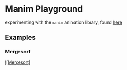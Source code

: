 # Manim Playground

experimenting with the `manim` animation library, found [here](https://www.manim.community/)

## Examples

### Mergesort

[![Mergesort]](https://github.com/BenLeong0/playground-manim/raw/refs/heads/main/dist/Mergesort.mp4)
